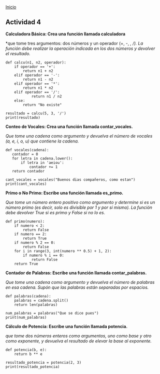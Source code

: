 <!-- No borrar o modificar -->
[Inicio](./index.md)

## Actividad 4

**Calculadora Básica: Crea una función llamada calculadora**

*que tome tres argumentos: dos números y un operador (+, -, *, /).*
*La función debe realizar la operación indicada en los dos números y devolver el resultado.*

```
def calcu(n1, n2, operador):
    if operador == '+':
        return n1 + n2
    elif operador == '-':
        return n1 - n2
    elif operador == '*':
        return n1 * n2
    elif operador == '/':
            return n1 / n2
    else:
        return "No existe"

resultado = calcu(5, 3, '/')
print(resultado)

```

**Conteo de Vocales: Crea una función llamada contar_vocales.**

*Que tome una cadena como argumento y devuelva el número de vocales (a, e, i, o, u) que contiene la cadena.*
 
 ```
def vocales(cadena):
    contador = 0
    for letra in cadena.lower():
        if letra in 'aeiou':
            contador += 1
    return contador

cant_vocales = vocales("Buenos dias compañeros, como estan")
print(cant_vocales)  

```

**Primo o No Primo: Escribe una función llamada es_primo.**

*Que tome un número entero positivo como argumento y determine si es un número primo (es decir, solo es divisible por 1 y por sí mismo).*
*La función debe devolver True si es primo y False si no lo es.*

```
def primo(numero):
    if numero < 2:
        return False
    if numero == 2:
        return True
    if numero % 2 == 0:
        return False
    for i in range(3, int(numero ** 0.5) + 1, 2):
        if numero % i == 0:
            return False
    return True

```

**Contador de Palabras: Escribe una función llamada contar_palabras.**

 *Que tome una cadena como argumento y devuelva el número de palabras en esa cadena.*
 *Supón que las palabras están separadas por espacios.*

```
def palabras(cadena):
    palabras = cadena.split()
    return len(palabras)

num_palabras = palabras("Que se dice pues")
print(num_palabras)  

```

**Cálculo de Potencia: Escribe una función llamada potencia.**

 *que tome dos números enteros como argumentos, uno como base y otro como exponente, y devuelva el resultado de elevar la base al exponente.*

```
def potencia(b, e):
    return b ** e

resultado_potencia = potencia(2, 3)
print(resultado_potencia)  

```







